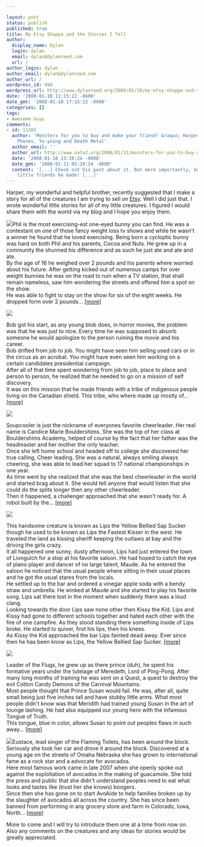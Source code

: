 ```yaml
---

layout: post
status: publish
published: true
title: My Etsy Shoppe and the Stories I Tell
author:
  display_name: Dylan
  login: dylan
  email: dylan@dylanreed.com
  url: /
author_login: dylan
author_email: dylan@dylanreed.com
author_url: /
wordpress_id: 494
wordpress_url: http://www.dylanreed.org/2008/01/10/my-etsy-shoppe-and-the-stories-i-tell/
date: '2008-01-10 11:15:22 -0600'
date_gmt: '2008-01-10 17:15:22 -0600'
categories: []
tags:
- Awesome Guys
comments:
- id: 11385
  author: 'Monsters for you to buy and make your friend! &raquo; Harper Reed: Tech,
    Phones, Yo-yoing and Death Metal'
  author_email: ''
  author_url: http://www.nata2.org/2008/01/11/monsters-for-you-to-buy-and-make-your-friend/
  date: '2008-01-10 23:28:24 -0600'
  date_gmt: '2008-01-11 05:28:24 -0600'
  content: '[...] Check out his post about it. But more importantly, buy some of the
    little friends he made! [...]'
---
```


Harper, my wonderful and helpful brother, recently suggested that I make a story for all of the creatures I am trying to sell on [Etsy][1]. Well I did just that. I wrote wonderful little stories for all of my little creatures. I figured I would share them with the world via my blog and I hope you enjoy them.

   [1]: http://awesomeguy.etsy.com

[![][2]][3]Phil is the most exercising-est one-eyed bunny you can find. He was a contestant on one of those fancy weight loss tv shows and while he wasn't a winner he found that he loved exercising. Being born a cycloptic bunny was hard on both Phil and his parents, Cocoa and Nuts. He grew up in a community the shunned his difference and as such he just ate and ate and ate.  
By the age of 16 he weighed over 2 pounds and his parents where worried about his future. After getting kicked out of numerous camps for over weight bunnies he was on the road to ruin when a TV station, that shall remain nameless, saw him wondering the streets and offered him a spot on the show.  
He was able to fight to stay on the show for six of the eight weeks. He dropped form over 2 pounds... [[more]][3]

   [2]: http://images.etsy.com/all_images/6/659/80b/il_430xN.16700199.jpg
   [3]: http://www.etsy.com/view_listing.php?listing_id=8694149

[![][4]][5]

   [4]: http://images.etsy.com/all_images/b/bf2/8d0/il_430xN.16700511.jpg
   [5]: http://www.etsy.com/view_listing.php?listing_id=8694266

Bob got his start, as any young blob does, in horror movies, the problem was that he was just to nice. Every time he was supposed to absorb someone he would apologize to the person ruining the movie and his career.  
Bob drifted from job to job. You might have seen him selling used cars or in the circus as an acrobat. You might have even seen him working on a certain candidates presidential campaign.  
After all of that time spent wondering from job to job, place to place and person to person, he realized that he needed to go on a mission of self discovery.  
It was on this mission that he made friends with a tribe of indigenous people living on the Canadian shield. This tribe, who where made up mostly of... [[more]][6]

   [6]: http://www.etsy.com/view_listing.php?listing_id=8694266

[![][7]][8]

   [7]: http://images.etsy.com/all_images/d/dfa/a01/il_430xN.16997936.jpg
   [8]: http://www.etsy.com/view_listing.php?listing_id=8786404

Soupcooler is just the nickname of everyones favorite cheerleader. Her real name is Candice Marie Bouldershims. She was the top of her class at Bouldershims Academy, helped of course by the fact that her father was the headmaster and her mother the only teacher.  
Once she left home school and headed off to college she discovered her true calling, Cheer leading. She was a natural, always smiling always cheering, she was able to lead her squad to 17 national championships in one year.  
As time went by she realized that she was the best cheerleader in the world and started brag about it. She would tell anyone that would listen that she could do the splits longer then any other cheerleader.  
Then it happened, a challenger approached that she wasn't ready for. A robot built by the... [[more]][9]

   [9]: http://www.etsy.com/view_listing.php?listing_id=8786404

[![][10]][11]

   [10]: http://images.etsy.com/all_images/9/982/961/il_430xN.17134145.jpg
   [11]: http://www.etsy.com/view_listing.php?listing_id=8827593

This handsome creature is known as Lips the Yellow Bellied Sap Sucker though he used to be known as Lips the Fastest Kisser in the west. He traveled the land as kissing sheriff keeping the outlaws at bay and the driving the girls crazy.  
It all happened one sunny, dusty afternoon, Lips had just entered the town of Liongulch for a stop at his favorite saloon. He had hoped to catch the eye of piano player and dancer of no large talent, Maude. As he entered the saloon he noticed that the usual people where sitting in their usual places and he got the usual stares from the locals.  
He settled up to the bar and ordered a vinegar apple soda with a bendy straw and umbrella. He winked at Maude and she started to play his favorite song. Lips sat there lost in the moment when suddenly there was a loud clang.  
Looking towards the door Lips saw none other then Kissy the Kid. Lips and Kissy had gone to different schools together and hated each other with the fire of one campfire. As they stood standing there something inside of Lips broke. He started to quiver, first his lips, then his knees.  
As Kissy the Kid approached the bar Lips fainted dead away. Ever since then he has been know as Lips, the Yellow Bellied Sap Sucker. [[more]][12]

   [12]: http://www.etsy.com/view_listing.php?listing_id=8827593

[![][13]][14]

   [13]: http://images.etsy.com/all_images/3/368/88c/il_430xN.17169740.jpg
   [14]: http://www.etsy.com/view_listing.php?listing_id=8838330

Leader of the Flugs, he grew up as there prince (duh), he spent his formative years under the tutelage of Meredeth, Lord of Ping-Pong. After many long months of training he was sent on a Quest, a quest to destroy the evil Cotton Candy Demons of the Carnival Mountains.  
Most people thought that Prince Susan would fail. He was, after all, quite small being just five inches tall and have stubby little arms. What most people didn't know was that Meridith had trained young Susan in the art of tounge lashing. He had also equipped our young hero with the infamous Tongue of Truth.  
This tongue, blue in color, allows Susan to point out peoples flaws in such away... [[more]][15]

   [15]: http://www.etsy.com/view_listing.php?listing_id=8838330

[![][16]][17]Eustace, lead singer of the Flaming Toilets, has been around the block. Seriously she took her car and drove it around the block. Discovered at a young age on the streets of Omaha Nebraska she has grown to international fame as a rock star and a advocate for avocados.  
Here most famous work came in late 2007 when she openly spoke out against the exploitation of avocados in the making of guacamole. She told the press and public that she didn't understand peoples need to eat what looks and tastes like (trust her she knows) boogers.  
Since then she has gone on to start AvoAide to help families broken up by the slaughter of avocados all across the country. She has since been banned from performing in any grocery store and farm in Colorado, Iowa, North... [[more]][17]

   [16]: http://images.etsy.com/all_images/7/7fb/c94/il_430xN.16753556.jpg
   [17]: http://www.etsy.com/view_listing.php?listing_id=8710342

More to come and I will try to introduce them one at a time from now on. Also any comments on the creatures and any ideas for stories would be greatly appreciated.
